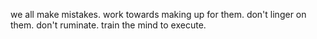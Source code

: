 we all make mistakes. work towards making up for them.
don't linger on them. don't ruminate. train the mind to execute.
